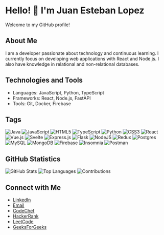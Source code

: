 # Hello! 👋 I'm Juan Esteban Lopez

Welcome to my GitHub profile!

## About Me

I am a developer passionate about technology and continuous learning. I currently focus on developing web applications with React and Node.js. I also have knowledge in relational and non-relational databases.

## Technologies and Tools

- Languages: JavaScript, Python, TypeScript
- Frameworks: React, Node.js, FastAPI
- Tools: Git, Docker, Firebase

## Tags

![Java](https://img.shields.io/badge/java-%23ED8B00.svg?style=for-the-badge&logo=openjdk&logoColor=white)
![JavaScript](https://img.shields.io/badge/javascript-%23323330.svg?style=for-the-badge&logo=javascript&logoColor=%23F7DF1E)
![HTML5](https://img.shields.io/badge/html5-%23E34F26.svg?style=for-the-badge&logo=html5&logoColor=white)
![TypeScript](https://img.shields.io/badge/typescript-%23007ACC.svg?style=for-the-badge&logo=typescript&logoColor=white)
![Python](https://img.shields.io/badge/python-3670A0?style=for-the-badge&logo=python&logoColor=ffdd54)
![CSS3](https://img.shields.io/badge/css3-%231572B6.svg?style=for-the-badge&logo=css3&logoColor=white)
![React](https://img.shields.io/badge/react-%2320232a.svg?style=for-the-badge&logo=react&logoColor=%2361DAFB)
![Vue.js](https://img.shields.io/badge/vuejs-%2335495e.svg?style=for-the-badge&logo=vuedotjs&logoColor=%234FC08D)
![Svelte](https://img.shields.io/badge/svelte-%23f1413d.svg?style=for-the-badge&logo=svelte&logoColor=white)
![Express.js](https://img.shields.io/badge/express.js-%23404d59.svg?style=for-the-badge&logo=express&logoColor=%2361DAFB)
![Flask](https://img.shields.io/badge/flask-%23000.svg?style=for-the-badge&logo=flask&logoColor=white)
![NodeJS](https://img.shields.io/badge/node.js-6DA55F?style=for-the-badge&logo=node.js&logoColor=white)
![Redux](https://img.shields.io/badge/redux-%23593d88.svg?style=for-the-badge&logo=redux&logoColor=white)
![Postgres](https://img.shields.io/badge/postgres-%23316192.svg?style=for-the-badge&logo=postgresql&logoColor=white)
![MySQL](https://img.shields.io/badge/mysql-4479A1.svg?style=for-the-badge&logo=mysql&logoColor=white)
![MongoDB](https://img.shields.io/badge/MongoDB-%234ea94b.svg?style=for-the-badge&logo=mongodb&logoColor=white)
![Firebase](https://img.shields.io/badge/firebase-a08021?style=for-the-badge&logo=firebase&logoColor=ffcd34)
![Insomnia](https://img.shields.io/badge/Insomnia-black?style=for-the-badge&logo=insomnia&logoColor=5849BE)
![Postman](https://img.shields.io/badge/Postman-FF6C37?style=for-the-badge&logo=postman&logoColor=white)

## GitHub Statistics

![GitHub Stats](https://github-readme-stats.vercel.app/api?username=juanlopezaranzazu&show_icons=true&theme=radical)
![Top Languages](https://github-readme-stats.vercel.app/api/top-langs/?username=juanlopezaranzazu&layout=compact&theme=radical)
![Contributions](https://github-readme-streak-stats.herokuapp.com/?user=juanlopezaranzazu&theme=radical)

## Connect with Me

- [LinkedIn](https://www.linkedin.com/in/juan-esteban-lopez-aranzazu-691589187)
- [Email](mailto:juanlopezaranzazu@gmail.com)
- [CodeChef](https://www.codechef.com/users/juanlopezaranz)
- [HackerRank](https://www.hackerrank.com/profile/juanlopezaranza1)
- [LeetCode](https://leetcode.com/u/juanlopezaranzazu/)
- [GeeksForGeeks](https://www.geeksforgeeks.org/user/juanlopez75ae/)
<!--
**JuanLopezAranzazu/JuanLopezAranzazu** is a ✨ _special_ ✨ repository because its `README.md` (this file) appears on your GitHub profile.

Here are some ideas to get you started:

- 🔭 I’m currently working on ...
- 🌱 I’m currently learning ...
- 👯 I’m looking to collaborate on ...
- 🤔 I’m looking for help with ...
- 💬 Ask me about ...
- 📫 How to reach me: ...
- 😄 Pronouns: ...
- ⚡ Fun fact: ...
-->
